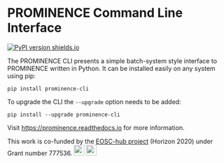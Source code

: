 # PROMINENCE Command Line Interface

[![PyPI version shields.io](https://img.shields.io/pypi/v/prominence-cli.svg)](https://pypi.python.org/pypi/ansicolortags/)

The PROMINENCE CLI presents a simple batch-system style interface to PROMINENCE written in Python. It can be installed easily on any system using pip:
```
pip install prominence-cli
```
To upgrade the CLI the `--upgrade` option needs to be added:
```
pip install --upgrade prominence-cli
```

Visit https://prominence.readthedocs.io for more information.

This work is co-funded by the [EOSC-hub project](http://eosc-hub.eu/) (Horizon 2020) under Grant number 777536.
<img src="https://wiki.eosc-hub.eu/download/attachments/1867786/eu%20logo.jpeg?version=1&modificationDate=1459256840098&api=v2" height="24">
<img src="https://wiki.eosc-hub.eu/download/attachments/18973612/eosc-hub-web.png?version=1&modificationDate=1516099993132&api=v2" height="24">

